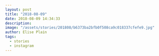 ```yaml
---
layout: post
title: "2018-08-09"
date: 2018-08-09 14:34:33
description: 
image: "/assets/stories/201808/b6373ba2bfb0f508ca9c018337cfefe9.jpg"
author: Elise Plain
tags: 
  - stories
  - instagram
---
```



<p></p>
